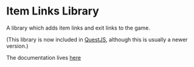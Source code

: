 # Item Links Library
A library which adds item links and exit links to the game.

(This library is now included in [QuestJS](../../../../ThePix/QuestJS), although this is usually a newer version.)

The documentation lives [here](../../wiki/PixDocs-Doc#item-links-lib)
